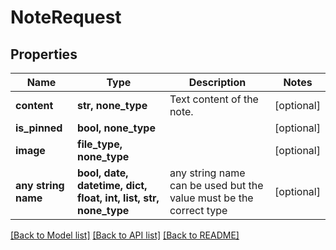 # NoteRequest


## Properties
Name | Type | Description | Notes
------------ | ------------- | ------------- | -------------
**content** | **str, none_type** | Text content of the note. | [optional] 
**is_pinned** | **bool, none_type** |  | [optional] 
**image** | **file_type, none_type** |  | [optional] 
**any string name** | **bool, date, datetime, dict, float, int, list, str, none_type** | any string name can be used but the value must be the correct type | [optional]

[[Back to Model list]](../README.md#documentation-for-models) [[Back to API list]](../README.md#documentation-for-api-endpoints) [[Back to README]](../README.md)


